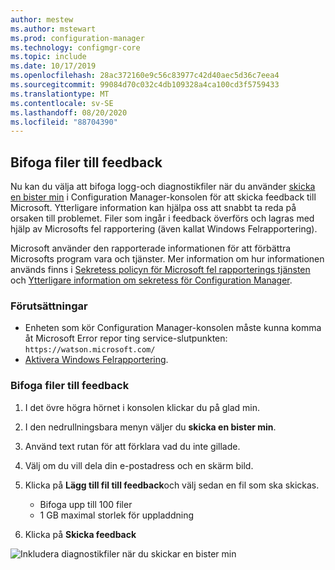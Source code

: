 ```yaml
---
author: mestew
ms.author: mstewart
ms.prod: configuration-manager
ms.technology: configmgr-core
ms.topic: include
ms.date: 10/17/2019
ms.openlocfilehash: 28ac372160e9c56c83977c42d40aec5d36c7eea4
ms.sourcegitcommit: 99084d70c032c4db109328a4ca100cd3f5759433
ms.translationtype: MT
ms.contentlocale: sv-SE
ms.lasthandoff: 08/20/2020
ms.locfileid: "88704390"
---
```

## <a name="attach-files-to-feedback"></a>Bifoga filer till feedback
<!--3555011-->
Nu kan du välja att bifoga logg-och diagnostikfiler när du använder [skicka en bister min](../../../../understand/find-help.md#BKMK_1806Feedback) i Configuration Manager-konsolen för att skicka feedback till Microsoft. Ytterligare information kan hjälpa oss att snabbt ta reda på orsaken till problemet. Filer som ingår i feedback överförs och lagras med hjälp av Microsofts fel rapportering (även kallat Windows Felrapportering).

Microsoft använder den rapporterade informationen för att förbättra Microsofts program vara och tjänster. Mer information om hur informationen används finns i [Sekretess policyn för Microsoft fel rapporterings tjänsten](https://privacy.microsoft.com/microsoft-error-reporting-privacy-statement) och [Ytterligare information om sekretess för Configuration Manager](../../../../plan-design/security/additional-privacy.md).

### <a name="prerequisites"></a>Förutsättningar
- Enheten som kör Configuration Manager-konsolen måste kunna komma åt Microsoft Error repor ting service-slutpunkten: `https://watson.microsoft.com/`
- [Aktivera Windows Felrapportering](/powershell/module/windowserrorreporting).

### <a name="to-attach-files-to-feedback"></a>Bifoga filer till feedback

1. I det övre högra hörnet i konsolen klickar du på glad min.
1. I den nedrullningsbara menyn väljer du **skicka en bister min**.
1. Använd text rutan för att förklara vad du inte gillade.
1. Välj om du vill dela din e-postadress och en skärm bild.
1. Klicka på **Lägg till fil till feedback**och välj sedan en fil som ska skickas.
   - Bifoga upp till 100 filer
   - 1 GB maximal storlek för uppladdning

1. Klicka på **Skicka feedback**

![Inkludera diagnostikfiler när du skickar en bister min](../../media/3556011-feedback-add-files.png)